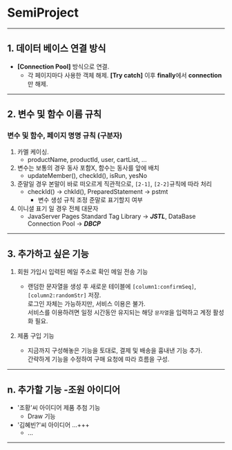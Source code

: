 # SemiProject
---
## 1. 데이터 베이스 연결 방식

* **[Connection Pool]** 방식으로 연결.
    * 각 페이지마다 사용한 객체 해제. **[Try catch]** 이후 **finally**에서 **connection**만 해제.
---
## 2. 변수 및 함수 이름 규칙

### 변수 및 함수, 페이지 명명 규칙 (구분자)

1. 카멜 케이싱.
    * productName, productId, user, cartList, ...
2. 변수는 보통의 경우 동사 포함X, 함수는 동사를 앞에 배치
    * updateMember(), checkId(), isRun, yesNo
3. 준말일 경우 본말이 바로 떠오르게 직관적으로, `[2-1]`, `[2-2]`규칙에 따라 처리
    * checkId() -> chkId(), PreparedStatement -> pstmt
        * 변수 생성 규칙 조정 준말로 표기할지 여부
4. 이니셜 표기 일 경우 전체 대문자
    * JavaServer Pages Standard Tag Library -> ***JSTL***, DataBase Connection Pool -> ***DBCP***
---
## 3. 추가하고 싶은 기능

1. 회원 가입시 입력된 메일 주소로 확인 메일 전송 기능
    * 랜덤한 문자열을 생성 후 새로운 테이블에 `[column1:confirmSeq]`, `[column2:randomStr]` 저장.</br>
    로그인 자체는 가능하지만, 서비스 이용은 불가.</br>
    서비스를 이용하려면 일정 시간동안 유지되는 해당 `문자열`을 입력하고 계정 활성화 필요.

2. 제품 구입 기능
    * 지금까지 구성해놓은 기능을 토대로, 결제 및 배송을 흉내낸 기능 추가.<br>
    간략하게 기능을 수정하여 구매 요청에 따라 흐름을 구성.
---
## n. 추가할 기능 -조원 아이디어
* '조황'씨 아이디어 제품 추첨 기능
    * Draw 기능
* '김혜빈?'씨 아이디어 ...+++
    * ...
---